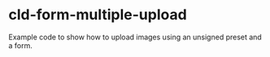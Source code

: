 # cld-form-multiple-upload
Example code to show how to upload images using an unsigned preset and a form.
